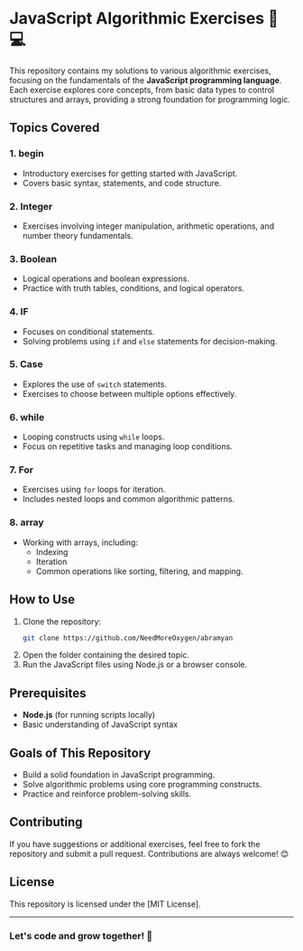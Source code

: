 # JavaScript Algorithmic Exercises 📜💻

This repository contains my solutions to various algorithmic exercises, focusing on the fundamentals of the **JavaScript programming language**. Each exercise explores core concepts, from basic data types to control structures and arrays, providing a strong foundation for programming logic.

## Topics Covered

### 1. **begin**
   - Introductory exercises for getting started with JavaScript.
   - Covers basic syntax, statements, and code structure.

### 2. **Integer**
   - Exercises involving integer manipulation, arithmetic operations, and number theory fundamentals.

### 3. **Boolean**
   - Logical operations and boolean expressions.
   - Practice with truth tables, conditions, and logical operators.

### 4. **IF**
   - Focuses on conditional statements.
   - Solving problems using `if` and `else` statements for decision-making.

### 5. **Case**
   - Explores the use of `switch` statements.
   - Exercises to choose between multiple options effectively.

### 6. **while**
   - Looping constructs using `while` loops.
   - Focus on repetitive tasks and managing loop conditions.

### 7. **For**
   - Exercises using `for` loops for iteration.
   - Includes nested loops and common algorithmic patterns.

### 8. **array**
   - Working with arrays, including:
     - Indexing
     - Iteration
     - Common operations like sorting, filtering, and mapping.

## How to Use
1. Clone the repository:
   ```bash
   git clone https://github.com/NeedMoreOxygen/abramyan
   ```
2. Open the folder containing the desired topic.
3. Run the JavaScript files using Node.js or a browser console.

## Prerequisites
- **Node.js** (for running scripts locally)
- Basic understanding of JavaScript syntax

## Goals of This Repository
- Build a solid foundation in JavaScript programming.
- Solve algorithmic problems using core programming constructs.
- Practice and reinforce problem-solving skills.

## Contributing
If you have suggestions or additional exercises, feel free to fork the repository and submit a pull request. Contributions are always welcome! 😊

## License
This repository is licensed under the [MIT License].

---

### Let's code and grow together! 🚀
```
